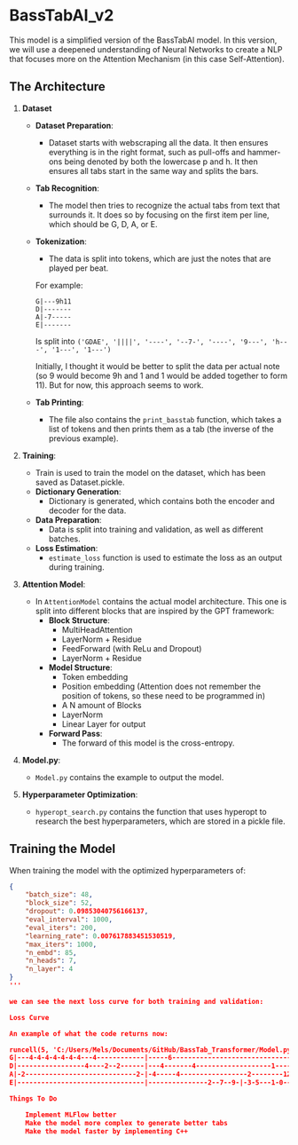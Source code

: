 # BassTabAI_v2

This model is a simplified version of the BassTabAI model. In this version, we will use a deepened understanding of Neural Networks to create a NLP that focuses more on the Attention Mechanism (in this case Self-Attention).

## The Architecture

1. **Dataset**
    - **Dataset Preparation**:
        - Dataset starts with webscraping all the data. It then ensures everything is in the right format, such as pull-offs and hammer-ons being denoted by both the lowercase p and h. It then ensures all tabs start in the same way and splits the bars.
    - **Tab Recognition**:
        - The model then tries to recognize the actual tabs from text that surrounds it. It does so by focusing on the first item per line, which should be G, D, A, or E.
    - **Tokenization**:
        - The data is split into tokens, which are just the notes that are played per beat.

        For example:

        ```
        G|---9h11  
        D|-------  
        A|-7-----  
        E|-------
        ```

        Is split into `('GDAE', '||||', '----', '--7-', '----', '9---', 'h---', '1---', '1---')`

        Initially, I thought it would be better to split the data per actual note (so 9 would become 9h and 1 and 1 would be added together to form 11). But for now, this approach seems to work.
    - **Tab Printing**:
        - The file also contains the `print_basstab` function, which takes a list of tokens and then prints them as a tab (the inverse of the previous example).

2. **Training**:
    - Train is used to train the model on the dataset, which has been saved as Dataset.pickle.
    - **Dictionary Generation**:
        - Dictionary is generated, which contains both the encoder and decoder for the data.
    - **Data Preparation**:
        - Data is split into training and validation, as well as different batches.
    - **Loss Estimation**:
        - `estimate_loss` function is used to estimate the loss as an output during training.

4. **Attention Model**:
    - In `AttentionModel` contains the actual model architecture. This one is split into different blocks that are inspired by the GPT framework:
        - **Block Structure**:
            - MultiHeadAttention
            - LayerNorm + Residue
            - FeedForward (with ReLu and Dropout)
            - LayerNorm + Residue
        - **Model Structure**:
            - Token embedding
            - Position embedding (Attention does not remember the position of tokens, so these need to be programmed in)
            - A N amount of Blocks
            - LayerNorm
            - Linear Layer for output
        - **Forward Pass**:
            - The forward of this model is the cross-entropy.

5. **Model.py**:
    - `Model.py` contains the example to output the model.

6. **Hyperparameter Optimization**:
    - `hyperopt_search.py` contains the function that uses hyperopt to research the best hyperparameters, which are stored in a pickle file.

## Training the Model

When training the model with the optimized hyperparameters of:

```json
{
    "batch_size": 48,
    "block_size": 52,
    "dropout": 0.09853040756166137,
    "eval_interval": 1000,
    "eval_iters": 200,
    "learning_rate": 0.007617883451530519,
    "max_iters": 1000,
    "n_embd": 85,
    "n_heads": 7,
    "n_layer": 4
}
'''

we can see the next loss curve for both training and validation:

Loss Curve

An example of what the code returns now:

runcell(5, 'C:/Users/Mels/Documents/GitHub/BassTab_Transformer/Model.py')
G|---4-4-4-4-4-4-4---4------------|-----6--------------------------------------------
D|-----------------4----2--2------|---4-------4-------------------1------0-----------
A|-2----------------------------2-|-4-----4-----------------2--------12-2--5--10-10-|
E|--------------------------------|---------------2--7--9-|-3-5---1-0---0--70-------|

Things To Do

    Implement MLFlow better
    Make the model more complex to generate better tabs
    Make the model faster by implementing C++
